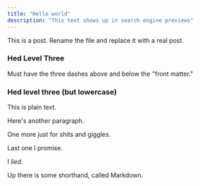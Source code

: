 ```yaml
---
title: "Hello world"
description: "This text shows up in search engine previews"
---
```


This is a post. Rename the file and replace it with a real post.

<h3>Hed Level Three</h3>

Must have the three dashes above and below the "front matter."

### Hed level three (but lowercase)

This is plain text.

Here's another paragraph.

One more just for shits and giggles.

Last one I promise.

I *lied.*

Up there is some shorthand, called Markdown. 
